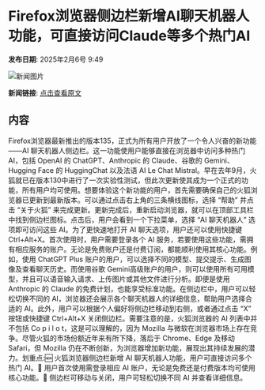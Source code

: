 # Firefox浏览器侧边栏新增AI聊天机器人功能，可直接访问Claude等多个热门AI

**发布日期**: 2025年2月6号 9:49

![新闻图片](https://upload.chinaz.com/2025/0206/6387443207248933829811883.png)

**新闻链接**: [点击查看原文](https://www.aibase.com/zh/news/15095)

## 内容

Firefox浏览器最新推出的版本135，正式为所有用户开放了一个令人兴奋的新功能 ——AI 聊天机器人侧边栏。这一功能使用户能够直接在浏览器中访问多种热门 AI，包括 OpenAI 的 ChatGPT、Anthropic 的 Claude、谷歌的 Gemini、Hugging Face 的 HuggingChat 以及法语 AI Le Chat Mistral。早在去年9月，火狐就已在版本130中进行了一次实验性测试，但此次更新使其成为一个正式的功能，所有用户均可使用。想要体验这个新功能的用户，首先需要确保自己的火狐浏览器已更新到最新版本。可以通过点击右上角的三条横线图标，选择 “帮助” 并点击 “关于火狐” 来完成更新。更新完成后，重新启动浏览器，就可以在顶部工具栏中找到侧边栏图标。点击后，用户会看到一个下拉菜单，选择 “AI 聊天机器人” 选项即可访问这些 AI。为了更快速地打开 AI 聊天选项，用户还可以使用快捷键 Ctrl+Alt+X。首次使用时，用户需要登录各个 AI 服务，若要使用这些功能，需拥有相应服务的账户。无论是免费账户还是付费订阅，都能顺利使用其核心功能。例如，使用 ChatGPT Plus 账户的用户，可以选择不同的模型、提交提示、生成图像及查看聊天历史。而使用谷歌 Gemini高级账户的用户，则可以使用所有可用模型，并且可以语音输入请求、上传图片或其他文件进行分析。即便是使用 Anthropic 的 Claude 的免费计划，也能享受标准功能。在侧边栏中，用户可以轻松切换不同的 AI，浏览器还会展示各个聊天机器人的详细信息，帮助用户选择合适的 AI。此外，用户可以根据个人偏好将侧边栏移动到右侧，或者通过点击 “X” 按钮或快捷键 Ctrl+Alt+X 关闭侧边栏。需要注意的是，火狐浏览器的 AI 列表中并不包括 Co p i l o t，这是可以理解的，因为 Mozilla 与微软在浏览器市场上存在竞争。尽管火狐的市场份额近年来有所下降，落后于 Chrome、Edge 及移动 Safari，但 Mozilla 仍在不断创新，为浏览器增加新功能，展现出其持续发展的潜力。划重点:🆕 火狐浏览器侧边栏新增 AI 聊天机器人功能，用户可直接访问多个热门 AI。🔑 用户首次使用需登录相应 AI 账户，无论是免费还是付费版本均可使用核心功能。🔄 侧边栏可移动与关闭，用户可轻松切换不同 AI 并查看详细信息。
